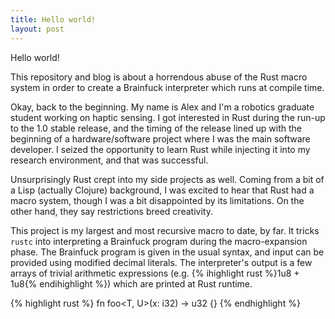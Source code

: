 ```yaml
---
title: Hello world!
layout: post
---
```


Hello world!

This repository and blog is about a horrendous abuse of the Rust macro system in order to create a Brainfuck interpreter which runs at compile time.

Okay, back to the beginning. My name is Alex and I'm a robotics graduate student working on haptic sensing. I got interested in Rust during the run-up to the 1.0 stable release, and the timing of the release lined up with the beginning of a hardware/software project where I was the main software developer. I seized the opportunity to learn Rust while injecting it into my research environment, and that was successful.

Unsurprisingly Rust crept into my side projects as well. Coming from a bit of a Lisp (actually Clojure) background, I was excited to hear that Rust had a macro system, though I was a bit disappointed by its limitations. On the other hand, they say restrictions breed creativity.

This project is my largest and most recursive macro to date, by far. It tricks ```rustc``` into interpreting a Brainfuck program during the macro-expansion phase. The Brainfuck program is given in the usual syntax, and input can be provided using modified decimal literals. The interpreter's output is a few arrays of trivial arithmetic expressions (e.g. {% ihighlight rust %}1u8 + 1u8{% endihighlight %}) which are printed at Rust runtime.

{% highlight rust %}
fn foo<T, U>(x: i32) -> u32 {}
{% endhighlight %}

